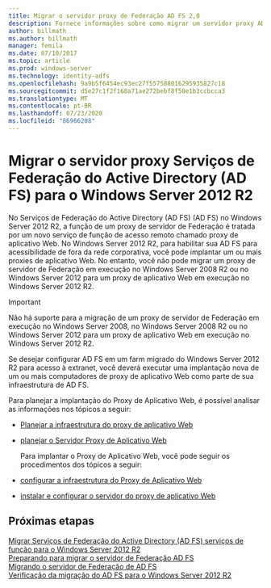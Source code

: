 ```yaml
---
title: Migrar o servidor proxy de Federação AD FS 2,0
description: Fornece informações sobre como migrar um servidor proxy AD FS para o Windows Server 2012 R2.
author: billmath
ms.author: billmath
manager: femila
ms.date: 07/10/2017
ms.topic: article
ms.prod: windows-server
ms.technology: identity-adfs
ms.openlocfilehash: 9a9b5f6454ec93ec27f557588016295935827c18
ms.sourcegitcommit: d5e27c1f2f168a71ae272bebf8f50e1b3ccbcca3
ms.translationtype: MT
ms.contentlocale: pt-BR
ms.lasthandoff: 07/23/2020
ms.locfileid: "86966208"
---
```

# <a name="migrate-the-active-directory-federation-services-proxy-server-to-windows-server-2012-r2"></a>Migrar o servidor proxy Serviços de Federação do Active Directory (AD FS) para o Windows Server 2012 R2

No Serviços de Federação do Active Directory (AD FS) (AD FS) no Windows Server 2012 R2, a função de um proxy de servidor de Federação é tratada por um novo serviço de função de acesso remoto chamado proxy de aplicativo Web. No Windows Server 2012 R2, para habilitar sua AD FS para acessibilidade de fora da rede corporativa, você pode implantar um ou mais proxies de aplicativo Web. No entanto, você não pode migrar um proxy de servidor de Federação em execução no Windows Server 2008 R2 ou no Windows Server 2012 para um proxy de aplicativo Web em execução no Windows Server 2012 R2.  
  
> [!IMPORTANT]
>  Não há suporte para a migração de um proxy de servidor de Federação em execução no Windows Server 2008, no Windows Server 2008 R2 ou no Windows Server 2012 para um proxy de aplicativo Web em execução no Windows Server 2012 R2.  
  
Se desejar configurar AD FS em um farm migrado do Windows Server 2012 R2 para acesso à extranet, você deverá executar uma implantação nova de um ou mais computadores de proxy de aplicativo Web como parte de sua infraestrutura de AD FS.  
  
Para planejar a implantação do Proxy de Aplicativo Web, é possível analisar as informações nos tópicos a seguir:  
  
- [Planejar a infraestrutura do proxy de aplicativo Web](/previous-versions/orphan-topics/ws.11/dn383648(v=ws.11))  
  
- [planejar o Servidor Proxy de Aplicativo Web](/previous-versions/orphan-topics/ws.11/dn383647(v=ws.11))  
  
  Para implantar o Proxy de Aplicativo Web, você pode seguir os procedimentos dos tópicos a seguir:  
  
- [configurar a infraestrutura do Proxy de Aplicativo Web](/previous-versions/windows/it-pro/windows-server-2012-R2-and-2012/dn383644(v=ws.11))  
  
- [instalar e configurar o servidor do proxy de aplicativo Web](/previous-versions/windows/it-pro/windows-server-2012-R2-and-2012/dn383662(v=ws.11))  
  
## <a name="next-steps"></a>Próximas etapas
 [Migrar Serviços de Federação do Active Directory (AD FS) serviços de função para o Windows Server 2012 R2](migrate-ad-fs-service-role-to-windows-server-r2.md)   
 [Preparando para migrar o servidor de Federação AD FS](prepare-migrate-ad-fs-server-r2.md)   
 [Migrando o servidor de Federação de AD FS](migrate-ad-fs-fed-server-r2.md)    
 [Verificação da migração do AD FS para o Windows Server 2012 R2](verify-ad-fs-migration.md)
